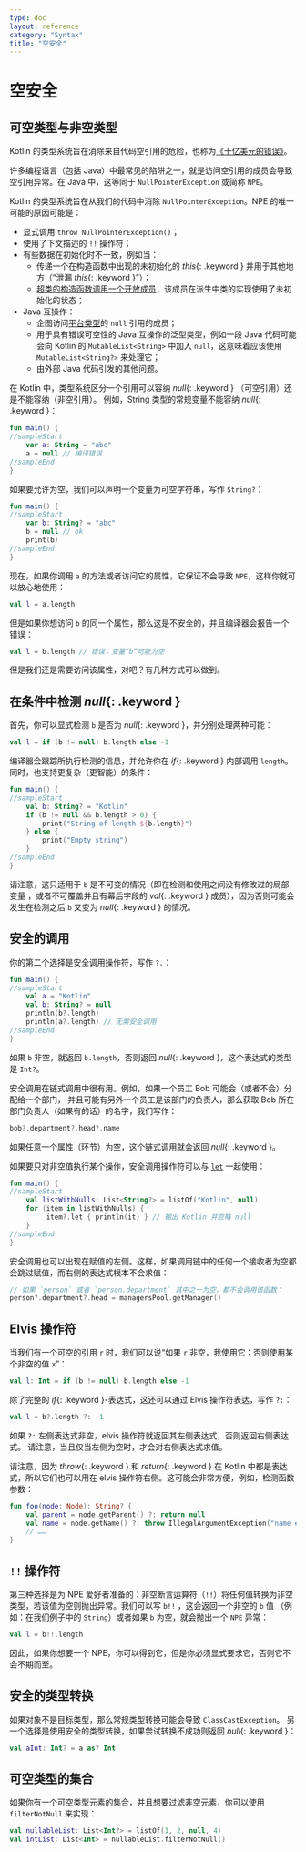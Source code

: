 ```yaml
---
type: doc
layout: reference
category: "Syntax"
title: "空安全"
---
```


# 空安全

## 可空类型与非空类型

Kotlin 的类型系统旨在消除来自代码空引用的危险，也称为[《十亿美元的错误》](https://en.wikipedia.org/wiki/Tony_Hoare#Apologies_and_retractions)。

许多编程语言（包括 Java）中最常见的陷阱之一，就是访问空引用的成员会导致空引用异常。在 Java 中，这等同于 `NullPointerException` 或简称 `NPE`。

Kotlin 的类型系统旨在从我们的代码中消除 `NullPointerException`。NPE 的唯一可能的原因可能是：

* 显式调用 `throw NullPointerException()`；
* 使用了下文描述的 `!!` 操作符；
* 有些数据在初始化时不一致，例如当：
  * 传递一个在构造函数中出现的未初始化的 *this*{: .keyword } 并用于其他地方（“泄漏 *this*{: .keyword }”）；
  * [超类的构造函数调用一个开放成员](classes.html#派生类初始化顺序)，该成员在派生中类的实现使用了未初始化的状态；
* Java 互操作：
  * 企图访问[平台类型](java-interop.html#空安全与平台类型)的 `null` 引用的成员；
  * 用于具有错误可空性的 Java 互操作的泛型类型，例如一段 Java 代码可能会向 Kotlin 的 `MutableList<String>` 中加入 `null`，这意味着应该使用 `MutableList<String?>` 来处理它；
  * 由外部 Java 代码引发的其他问题。

在 Kotlin 中，类型系统区分一个引用可以容纳 *null*{: .keyword } （可空引用）还是不能容纳（非空引用）。
例如，String 类型的常规变量不能容纳 *null*{: .keyword }：


```kotlin
fun main() {
//sampleStart
    var a: String = "abc"
    a = null // 编译错误
//sampleEnd
}
```


如果要允许为空，我们可以声明一个变量为可空字符串，写作 `String?`：


```kotlin
fun main() {
//sampleStart
    var b: String? = "abc"
    b = null // ok
    print(b)
//sampleEnd
}
```


现在，如果你调用 `a` 的方法或者访问它的属性，它保证不会导致 `NPE`，这样你就可以放心地使用：


```kotlin
val l = a.length
```


但是如果你想访问 `b` 的同一个属性，那么这是不安全的，并且编译器会报告一个错误：


```kotlin
val l = b.length // 错误：变量“b”可能为空
```


但是我们还是需要访问该属性，对吧？有几种方式可以做到。

## 在条件中检测 *null*{: .keyword }

首先，你可以显式检测 `b` 是否为 *null*{: .keyword }，并分别处理两种可能：


```kotlin
val l = if (b != null) b.length else -1
```


编译器会跟踪所执行检测的信息，并允许你在 *if*{: .keyword } 内部调用 `length`。
同时，也支持更复杂（更智能）的条件：


```kotlin
fun main() {
//sampleStart
    val b: String? = "Kotlin"
    if (b != null && b.length > 0) {
        print("String of length ${b.length}")
    } else {
        print("Empty string")
    }
//sampleEnd
}

```


请注意，这只适用于 `b` 是不可变的情况（即在检测和使用之间没有修改过的局部变量
，或者不可覆盖并且有幕后字段的 *val*{: .keyword } 成员），因为否则可能会发生<!--
-->在检测之后 `b` 又变为 *null*{: .keyword } 的情况。

## 安全的调用

你的第二个选择是安全调用操作符，写作 `?.`：


```kotlin
fun main() {
//sampleStart
    val a = "Kotlin"
    val b: String? = null
    println(b?.length)
    println(a?.length) // 无需安全调用
//sampleEnd
}
```


如果 `b` 非空，就返回 `b.length`，否则返回 *null*{: .keyword }，这个表达式的类型是 `Int?`。

安全调用在链式调用中很有用。例如，如果一个员工 Bob 可能会（或者不会）分配给一个部门，
并且可能有另外一个员工是该部门的负责人，那么获取 Bob 所在部门负责人（如果有的话）的名字，我们写作：


```kotlin
bob?.department?.head?.name
```


如果任意一个属性（环节）为空，这个链式调用就会返回 *null*{: .keyword }。

如果要只对非空值执行某个操作，安全调用操作符可以与 [`let`](https://kotlinlang.org/api/latest/jvm/stdlib/kotlin/let.html) 一起使用：


```kotlin
fun main() {
//sampleStart
    val listWithNulls: List<String?> = listOf("Kotlin", null)
    for (item in listWithNulls) {
         item?.let { println(it) } // 输出 Kotlin 并忽略 null
    }
//sampleEnd
}
```


安全调用也可以出现在赋值的左侧。这样，如果调用链中的任何一个接收者为空都会跳过赋值，而右侧的表达式根本不会求值：


```kotlin
// 如果 `person` 或者 `person.department` 其中之一为空，都不会调用该函数：
person?.department?.head = managersPool.getManager()
```


## Elvis 操作符

当我们有一个可空的引用 `r` 时，我们可以说“如果 `r` 非空，我使用它；否则使用某个非空的值 `x`”：


```kotlin
val l: Int = if (b != null) b.length else -1
```


除了完整的 *if*{: .keyword }-表达式，这还可以通过 Elvis 操作符表达，写作 `?:`：


```kotlin
val l = b?.length ?: -1
```


如果 `?:` 左侧表达式非空，elvis 操作符就返回其左侧表达式，否则返回右侧表达式。
请注意，当且仅当左侧为空时，才会对右侧表达式求值。

请注意，因为 *throw*{: .keyword } 和 *return*{: .keyword } 在 Kotlin 中都是表达式，所以它们也可以用在
 elvis 操作符右侧。这可能会非常方便，例如，检测函数参数：


```kotlin
fun foo(node: Node): String? {
    val parent = node.getParent() ?: return null
    val name = node.getName() ?: throw IllegalArgumentException("name expected")
    // ……
}
```


## `!!` 操作符

第三种选择是为 NPE 爱好者准备的：非空断言运算符（`!!`）将任何值转换为非空<!--
-->类型，若该值为空则抛出异常。我们可以写 `b!!` ，这会返回一个非空的 `b` 值
（例如：在我们例子中的 `String`）或者如果 `b` 为空，就会抛出一个 `NPE` 异常：


```kotlin
val l = b!!.length
```


因此，如果你想要一个 NPE，你可以得到它，但是你必须显式要求它，否则它不会不期而至。

## 安全的类型转换

如果对象不是目标类型，那么常规类型转换可能会导致 `ClassCastException`。
另一个选择是使用安全的类型转换，如果尝试转换不成功则返回 *null*{: .keyword }：


```kotlin
val aInt: Int? = a as? Int
```


## 可空类型的集合

如果你有一个可空类型元素的集合，并且想要过滤非空元素，你可以使用 `filterNotNull` 来实现：


```kotlin
val nullableList: List<Int?> = listOf(1, 2, null, 4)
val intList: List<Int> = nullableList.filterNotNull()
```

